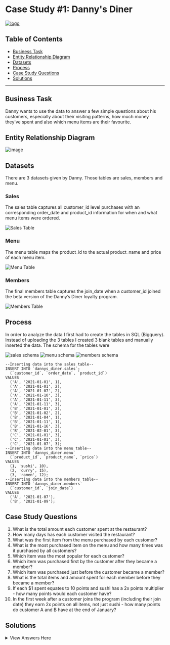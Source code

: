 # Case Study #1: Danny's Diner 
[![logo](https://user-images.githubusercontent.com/105673465/218287230-c629e5dc-068e-40b0-af63-f1d31948c770.png)](https://8weeksqlchallenge.com/case-study-1/)


## Table of Contents
- [Business Task](#business-task)
- [Entity Relationship Diagram](#entity-relationship-diagram)
- [Datasets](#datasets)
- [Process](#process)
- [Case Study Questions](#case-study-questions)
- [Solutions](#solutions)

***

## Business Task
Danny wants to use the data to answer a few simple questions about his customers, especially about their visiting patterns, how much money they’ve spent and also which menu items are their favourite. 

## Entity Relationship Diagram

![image](https://user-images.githubusercontent.com/81607668/127271130-dca9aedd-4ca9-4ed8-b6ec-1e1920dca4a8.png)

## Datasets
There are 3 datasets given by Danny. Those tables are sales, members and menu.
### Sales
The sales table captures all customer_id level purchases with an corresponding order_date and product_id information for when and what menu items were ordered.

![Sales Table](https://user-images.githubusercontent.com/105673465/218285672-136d63e7-278d-40b8-b08a-76f34ff62c2f.png)

### Menu
The menu table maps the product_id to the actual product_name and price of each menu item.

![Menu Table](https://user-images.githubusercontent.com/105673465/218285675-cc1d2516-0a61-4582-9980-dad0d11f7cc7.png)

### Members
The final members table captures the join_date when a customer_id joined the beta version of the Danny’s Diner loyalty program.

![Members Table](https://user-images.githubusercontent.com/105673465/218285678-7cc762cd-75bf-4978-8306-1c37a98535e9.png)

## Process
In order to analyze the data I first had to create the tables in SQL (Bigquery). Instead of uploading the 3 tables I created 3 blank tables and manually inserted the data. The schema for the tables were

![sales schema](https://user-images.githubusercontent.com/105673465/218286239-8b46978e-75d3-4c81-9ed7-3e8a93588af7.png)
![menu schema](https://user-images.githubusercontent.com/105673465/218286244-0aa2154b-8295-4e6e-883d-cb9abdbd3408.png)
![members schema](https://user-images.githubusercontent.com/105673465/218286245-2d9d68d0-036a-4e5f-8384-3a915ef5a5c4.png)

```TSQL
--Inserting data into the sales table--
INSERT INTO `dannys_diner.sales`;
  (`customer_id`, `order_date`, `product_id`)
VALUES
  ('A', '2021-01-01', 1),
  ('A', '2021-01-01', 2),
  ('A', '2021-01-07', 2),
  ('A', '2021-01-10', 3),
  ('A', '2021-01-11', 3),
  ('A', '2021-01-11', 3),
  ('B', '2021-01-01', 2),
  ('B', '2021-01-02', 2),
  ('B', '2021-01-04', 1),
  ('B', '2021-01-11', 1),
  ('B', '2021-01-16', 3),
  ('B', '2021-02-01', 3),
  ('C', '2021-01-01', 3),
  ('C', '2021-01-01', 3),
  ('C', '2021-01-07', 3);
--Inserting data into the menu table--
INSERT INTO `dannys_diner.menu`
  (`product_id`, `product_name`, `price`)
VALUES
  (1, 'sushi', 10),
  (2, 'curry', 15),
  (3, 'ramen', 12);
--Inserting data into the members table--
INSERT INTO `dannys_diner.members`
  (`customer_id`, `join_date`)
VALUES
  ('A', '2021-01-07'),
  ('B', '2021-01-09');
```
 
## Case Study Questions

1. What is the total amount each customer spent at the restaurant?
2. How many days has each customer visited the restaurant?
3. What was the first item from the menu purchased by each customer?
4. What is the most purchased item on the menu and how many times was it purchased by all customers?
5. Which item was the most popular for each customer?
6. Which item was purchased first by the customer after they became a member?
7. Which item was purchased just before the customer became a member?
8. What is the total items and amount spent for each member before they became a member?
9. If each $1 spent equates to 10 points and sushi has a 2x points multiplier - how many points would each customer have?
10. In the first week after a customer joins the program (including their join date) they earn 2x points on all items, not just sushi - how many points do customer A and B have at the end of January?

## Solutions

<details>
<summary>
View Answers Here
</summary>
  
### 1. What is the total amount each customer spent at the restaurant?
Customer A spent $76, Customer B spent $74 and Customer C spent $36
```TSQL
SELECT customer_id, SUM(price) AS total_sales
FROM `dannys_diner.sales` as sales
JOIN `dannys_diner.menu` as menu
  on sales.product_id = menu.product_id
GROUP by customer_id
```
### 2. How many days has each customer visited the restaurant?
Customer A visted the diner 4 times, Customer B visted 6 times and Customer C visited 2 times.
```TSQL
SELECT customer_id, COUNT(distinct(order_date)) AS days_visted
FROM `dannys_diner.sales`
GROUP BY customer_id
```
### 3. What was the first item from the menu purchased by each customer?
Customer A's first orders were curry and sushi, Customer B's first order was curry and Customer C's first order was ramen.
```TSQL
WITH ordered_sales AS
(
   SELECT customer_id, order_date, product_name,
      DENSE_RANK() OVER(PARTITION BY s.customer_id
      ORDER BY order_date) AS rank
   FROM `dannys_diner.sales` AS s
   JOIN `dannys_diner.menu` AS m
      ON s.product_id = m.product_id
)

SELECT customer_id, product_name
FROM ordered_sales
WHERE rank = 1
GROUP BY customer_id, product_name, order_date;
```
### 4. What is the most purchased item on the menu and how many times was it purchased by all customers?
The most purchased item on the menu was ramen and it was ordered 8 times.
```TSQL
SELECT (COUNT(s.product_id)) AS most_purchased, product_name
FROM `dannys_diner.sales` AS s
JOIN `dannys_diner.menu` AS m
   ON s.product_id = m.product_id
GROUP BY s.product_id, product_name
ORDER BY most_purchased DESC
LIMIT 1
```
### 5. Which item was the most popular for each customer?
Customer A and C's favorite item is ramen while Customer B enjoys all items.
```TSQL
WITH fav_product AS
(
   SELECT s.customer_id, m.product_name, COUNT(s.product_id) AS order_count,
      DENSE_RANK() OVER(PARTITION BY s.customer_id
      ORDER BY COUNT(s.customer_id) DESC) AS rank
   FROM `dannys_diner.menu` AS m
   JOIN `dannys_diner.sales` AS s
      ON m.product_id = s.product_id
   GROUP BY s.customer_id, m.product_name
)

SELECT customer_id, product_name, order_count
FROM fav_product
WHERE rank = 1;
```
### 6. Which item was purchased first by the customer after they became a member?
Customer A's first order as a member was curry and Customer B's first order as a member was sushi.
```TSQL
WITH member_sales AS 
(
   SELECT s.customer_id, m.join_date, s.order_date, s.product_id,
      DENSE_RANK() OVER(PARTITION BY s.customer_id
      ORDER BY s.order_date) AS rank
   FROM `dannys_diner.sales` AS s
   JOIN `dannys_diner.members` AS m
      ON m.customer_id = s.customer_id
   WHERE s.order_date >= m.join_date
)

SELECT s.customer_id, s.order_date, m2.product_name 
FROM member_sales AS s
JOIN `dannys_diner.menu` AS m2
   ON s.product_id = m2.product_id
WHERE rank = 1;
```
### 7. Which item was purchased just before the customer became a member?
Customer A's last order before becoming a member was sushi and curry while Customer B's last order before becoming a member was Sushi.
```TSQL
WITH prior_member_sales AS 
(
   SELECT s.customer_id, m.join_date, s.order_date, s.product_id,
      DENSE_RANK() OVER(PARTITION BY s.customer_id
      ORDER BY s.order_date DESC) AS rank
   FROM `dannys_diner.sales` AS s
   JOIN `dannys_diner.members` AS m
      ON s.customer_id = m.customer_id
   WHERE s.order_date < m.join_date
)

SELECT s.customer_id, s.order_date, m2.product_name 
FROM prior_member_sales AS s
JOIN `dannys_diner.menu` AS m2
   ON s.product_id = m2.product_id
WHERE rank = 1;
```
### 8. What is the total items and amount spent for each member before they became a member?
Before becoming members Customer A spent $25 on 2 items and Customer B spent $40 on 2 items.
```TSQL
SELECT s.customer_id, COUNT(DISTINCT s.product_id) AS unique_menu_item, 
   SUM(m2.price) AS total_sales
FROM `dannys_diner.sales` AS s
JOIN `dannys_diner.members` AS m
   ON s.customer_id = m.customer_id
JOIN `dannys_diner.menu` AS m2
   ON s.product_id = m2.product_id
WHERE s.order_date < m.join_date
GROUP BY s.customer_id;
```
### 9. If each $1 spent equates to 10 points and sushi has a 2x points multiplier - how many points would each customer have?
Customer A has 860 points, Customer B has 940 points and Customer C has 360 points.
```TSQL
WITH points AS
(
   SELECT *, 
      CASE
         WHEN product_id = 1 THEN price * 20
         ELSE price * 10
      END AS p_points
   FROM `dannys_diner.menu`
)

SELECT s.customer_id, SUM(p_points) AS total_points
FROM points AS p
JOIN `dannys_diner.sales` AS s
   ON p.product_id = s.product_id
GROUP BY s.customer_id
```
### 10. In the first week after a customer joins the program (including their join date) they earn 2x points on all items, not just sushi - how many points do customer A and B have at the end of January?
The total points for Customer A is 1370 and the Total points for Customer B is 820.
```TSQL
WITH jan_date AS
(
  SELECT *,
    DATE_ADD(join_date, INTERVAl +6 day) AS valid_date,
    LAST_DAY('2021-01-31') AS last_date
  FROM `dannys_diner.members` AS m
)

SELECT s.customer_id,
  SUM(CASE
    WHEN m.product_name = 'sushi' THEN 2 * 10 * m.price
    WHEN s.order_date BETWEEN d.join_date AND d.valid_date THEN 2 * 10 * m.price
    ELSE m.price * 10
    END
    ) AS points
FROM jan_date d
JOIN `dannys_diner.sales` AS s
  ON d.customer_id = s.customer_id
JOIN `dannys_diner.menu` AS m
  ON m.product_id = s.product_id
WHERE s.order_date < d.last_date
GROUP BY s.customer_id
```
</details>
